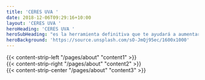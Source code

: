 ```yaml
---
title: 'CERES UVA '
date: 2018-12-06T09:29:16+10:00
layout: 'CERES UVA '
heroHeading: 'CERES UVA '
heroSubHeading: "es la herramienta definitiva que te ayudará a aumentar la calidad y optimizar el proceso de elaboración del vino."
heroBackground: 'https://source.unsplash.com/sO-JmQj95ec/1600x1000'
---
```


<div>
{{< content-strip-left "/pages/about" "content1" >}}
</div>
<div>
{{< content-strip-right "/pages/about" "content2" >}}
</div>
<div>
{{< content-strip-center "/pages/about" "content3" >}}
</div>

